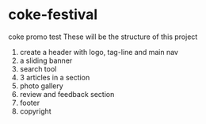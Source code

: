 # coke-festival
coke promo test
These will be the structure of this project
1. create a header with logo, tag-line and main nav
2. a sliding banner
3. search tool
4. 3 articles in a section
5. photo gallery
6. review and feedback section
7. footer
8. copyright
